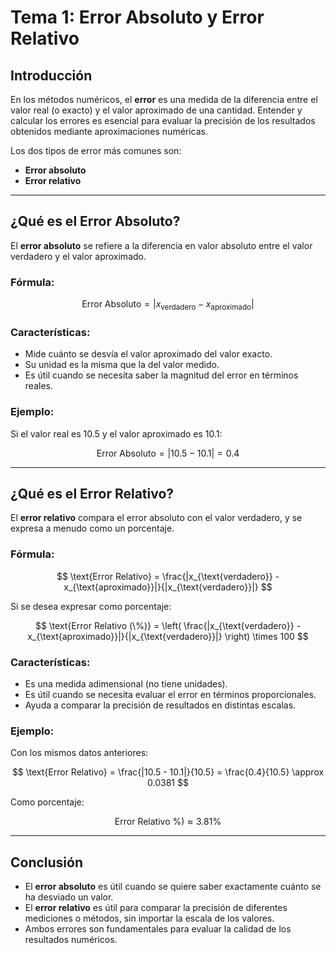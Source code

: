 # Tema 1: Error Absoluto y Error Relativo

## Introducción

En los métodos numéricos, el **error** es una medida de la diferencia entre el valor real (o exacto) y el valor aproximado de una cantidad. Entender y calcular los errores es esencial para evaluar la precisión de los resultados obtenidos mediante aproximaciones numéricas.

Los dos tipos de error más comunes son:

- **Error absoluto**
- **Error relativo**

---

## ¿Qué es el Error Absoluto?

El **error absoluto** se refiere a la diferencia en valor absoluto entre el valor verdadero y el valor aproximado.

### Fórmula:

$$
\text{Error Absoluto} = |x_{\text{verdadero}} - x_{\text{aproximado}}|
$$

### Características:
- Mide cuánto se desvía el valor aproximado del valor exacto.
- Su unidad es la misma que la del valor medido.
- Es útil cuando se necesita saber la magnitud del error en términos reales.

### Ejemplo:

Si el valor real es $10.5$ y el valor aproximado es $10.1$:

$$
\text{Error Absoluto} = |10.5 - 10.1| = 0.4
$$

---

## ¿Qué es el Error Relativo?

El **error relativo** compara el error absoluto con el valor verdadero, y se expresa a menudo como un porcentaje.

### Fórmula:

$$
\text{Error Relativo} = \frac{|x_{\text{verdadero}} - x_{\text{aproximado}}|}{|x_{\text{verdadero}}|}
$$

Si se desea expresar como porcentaje:

$$
\text{Error Relativo (\%)} = \left( \frac{|x_{\text{verdadero}} - x_{\text{aproximado}}|}{|x_{\text{verdadero}}|} \right) \times 100
$$

### Características:
- Es una medida adimensional (no tiene unidades).
- Es útil cuando se necesita evaluar el error en términos proporcionales.
- Ayuda a comparar la precisión de resultados en distintas escalas.

### Ejemplo:

Con los mismos datos anteriores:

$$
\text{Error Relativo} = \frac{|10.5 - 10.1|}{10.5} = \frac{0.4}{10.5} \approx 0.0381
$$

Como porcentaje:

$$
\text{Error Relativo \%)} \approx 3.81\%
$$

---

## Conclusión

- El **error absoluto** es útil cuando se quiere saber exactamente cuánto se ha desviado un valor.
- El **error relativo** es útil para comparar la precisión de diferentes mediciones o métodos, sin importar la escala de los valores.
- Ambos errores son fundamentales para evaluar la calidad de los resultados numéricos.
